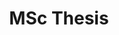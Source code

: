 ---
title: MSc Thesis
layout: project
year: 2022
project-url: https://harveymannering.github.io/GlassDetectionInVideos/
excerpt: This project aims to extend the glass detection model presented by Jiaying Lin et al. into video. We call this network GSDNet4Video. This is done mainly using techniques found in Google's "Mobile Real-time Video Segmentation" blog. 
project-image: https://placehold.co/400
tag1: Project Page
tag1link: https://harveymannering.github.io/GlassDetectionInVideos/
tag2: GitHub
tag2link: https://github.com/harveymannering/GlassDetectionInVideos
comments: true
---
